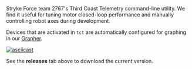 Stryke Force team 2767's Third Coast Telemetry command-line utility. We find it useful for tuning motor closed-loop performance and manually controlling robot axes during development.

Devices that are activated in `tct` are automatically configured for graphing in our [Grapher](https://github.com/strykeforce/grapher).

[![asciicast](https://asciinema.org/a/owPEXZIDx8HoUzkF59rE8zvIe.svg)](https://asciinema.org/a/owPEXZIDx8HoUzkF59rE8zvIe)

See the **releases** tab above to download the current version.
